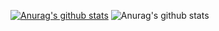 [![Anurag's github stats](https://github-readme-stats.vercel.app/api?username=LiYou89)](https://github.com/anuraghazra/github-readme-stats)
![Anurag's github stats](https://github-readme-stats.vercel.app/api?username=LiYou89&show_icons=true&theme=onedark)
